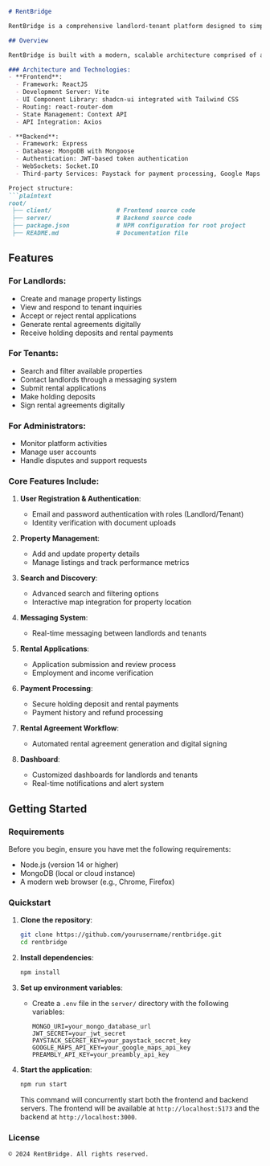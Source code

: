 ```markdown
# RentBridge

RentBridge is a comprehensive landlord-tenant platform designed to simplify rental processes in Nigeria. The application connects landlords and tenants, offering features for property listings, tenant screening, secure payments, and rental management. The platform supports various user roles including landlords, tenants, and administrators, ensuring a streamlined and efficient rental experience.

## Overview

RentBridge is built with a modern, scalable architecture comprised of a ReactJS frontend and an Express-based backend, both of which are connected to a MongoDB database. 

### Architecture and Technologies:
- **Frontend**:
  - Framework: ReactJS
  - Development Server: Vite
  - UI Component Library: shadcn-ui integrated with Tailwind CSS
  - Routing: react-router-dom
  - State Management: Context API
  - API Integration: Axios

- **Backend**:
  - Framework: Express
  - Database: MongoDB with Mongoose
  - Authentication: JWT-based token authentication
  - WebSockets: Socket.IO
  - Third-party Services: Paystack for payment processing, Google Maps for location services, and Preambly for identity verification

Project structure:
```plaintext
root/
 ├── client/                  # Frontend source code
 ├── server/                  # Backend source code
 ├── package.json             # NPM configuration for root project
 ├── README.md                # Documentation file
```

## Features

### For Landlords:
- Create and manage property listings
- View and respond to tenant inquiries
- Accept or reject rental applications
- Generate rental agreements digitally
- Receive holding deposits and rental payments

### For Tenants:
- Search and filter available properties
- Contact landlords through a messaging system
- Submit rental applications
- Make holding deposits
- Sign rental agreements digitally

### For Administrators:
- Monitor platform activities
- Manage user accounts
- Handle disputes and support requests

### Core Features Include:
1. **User Registration & Authentication**:
   - Email and password authentication with roles (Landlord/Tenant)
   - Identity verification with document uploads

2. **Property Management**:
   - Add and update property details
   - Manage listings and track performance metrics

3. **Search and Discovery**:
   - Advanced search and filtering options
   - Interactive map integration for property location

4. **Messaging System**:
   - Real-time messaging between landlords and tenants

5. **Rental Applications**:
   - Application submission and review process
   - Employment and income verification

6. **Payment Processing**:
   - Secure holding deposit and rental payments
   - Payment history and refund processing

7. **Rental Agreement Workflow**:
   - Automated rental agreement generation and digital signing

8. **Dashboard**:
   - Customized dashboards for landlords and tenants
   - Real-time notifications and alert system

## Getting Started

### Requirements
Before you begin, ensure you have met the following requirements:
- Node.js (version 14 or higher)
- MongoDB (local or cloud instance)
- A modern web browser (e.g., Chrome, Firefox)

### Quickstart

1. **Clone the repository**:
   ```bash
   git clone https://github.com/yourusername/rentbridge.git
   cd rentbridge
   ```

2. **Install dependencies**:
   ```bash
   npm install
   ```

3. **Set up environment variables**:
   - Create a `.env` file in the `server/` directory with the following variables:
     ```plaintext
     MONGO_URI=your_mongo_database_url
     JWT_SECRET=your_jwt_secret
     PAYSTACK_SECRET_KEY=your_paystack_secret_key
     GOOGLE_MAPS_API_KEY=your_google_maps_api_key
     PREAMBLY_API_KEY=your_preambly_api_key
     ```

4. **Start the application**:
   ```bash
   npm run start
   ```

   This command will concurrently start both the frontend and backend servers. The frontend will be available at `http://localhost:5173` and the backend at `http://localhost:3000`.

### License

```
© 2024 RentBridge. All rights reserved.
```
```